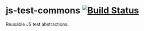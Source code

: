 js-test-commons [![Build Status](https://travis-ci.org/edorasware/js-test-commons.svg?branch=master)](https://travis-ci.org/edorasware/js-test-commons)
===============

Reusable JS test abstractions.
